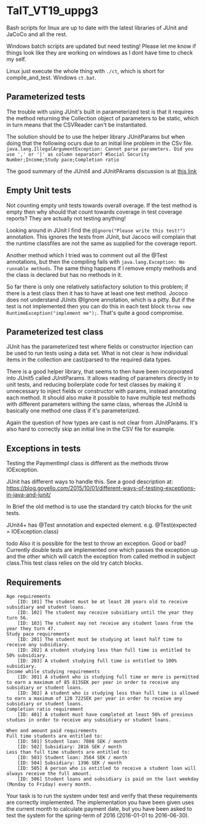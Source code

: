 # TaIT_VT19_uppg3

Bash scripts for linux are up to date with the latest libraries of JUnit and JaCoCo and all the rest.


Windows batch scripts are updated but need testing! Please let me know if things look like they are working on windows as I dont have time to check my self.


Linux just execute the whole thing with `./ct`, which is short for compile_and_test. Windows `ct.bat`.


## Parameterized tests
The trouble with using JUnit's built in parameterized test is that it requires the method returning the Collection object of parameters to be static, which in turn means that the CSVReader can't be instantiated.

The solution should be to use the helper library JUnitParams but when doing that the following ocurs due to an initial line problem in the CSv file. `java.lang.IllegalArgumentException: Cannot parse parameters. Did you use ',' or '|' as column separator? #Social Security Number;Income;Study pace;Completion ratio`

The good summary of the JUnit4 and JUnitPArams discussion is at [this link](https://www.testwithspring.com/lesson/writing-parameterized-tests-with-junit-4/)

## Empty Unit tests
Not counting empty unit tests towards overall overage. If the test method is empty then why should that count towards coverage in test coverage reports? They are actually not testing anything!

Looking around in JUnit I find the `@Ignore("Please write this test!")` annotation. This ignores the tests from JUnit, but Jacoco will complain that the runtime classfiles are not the same as supplied for the coverage report.

Another method which I tried was to comment out all the @Test annotations, but then the compiling fails with `java.lang.Exception: No runnable methods`. The same thing happens if I remove empty methods and the class is declared but has no methods in it.

So far there is only one relatively satisfactory solution to this problem; if there is a test class then it has to have at least one test method. Jococo does not understand JUnits @Ignore annotation, which is a pitty. But if the test is not implemented then you can do this in each test block `throw new RuntimeException("implement me");`. That's quite a good compromise.


## Parameterized test class
JUnit has the parameterized test where fields or constructor injection can be used to run tests using a data set. What is not clear is how individual items in the collection are cast/parsed to the required data types.

There is a good helper library, that seems to then have been incorporated into JUnit5 called JUnitParams. It allows reading of parameters directly in to unit tests, and reducing boilerplate code for test classes by making it unnecessary to inject fields or constructor with params, instead annotating each method. It should also make it possible to have multiple test methods with different parameters withing the same class, whereas the JUnit4 is basically one method one class if it's parameterized.

Again the question of how types are cast is not clear from JUnitParams. It's also hard to correctly skip an initial line in the CSV file for example.

## Exceptions in tests
Testing the PaymentImpl class is different as the methods throw IOException.

JUnit has different ways to handle this. See a good description at:
https://blog.goyello.com/2015/10/01/different-ways-of-testing-exceptions-in-java-and-junit/

 In Brief the old method is to use the standard try catch blocks for the unit tests.

JUnit4+ has @Test annotation and expected element. e.g. @Test(expected = IOException.class)

 todo Also it is possible for the test to throw an exception. Good or bad?
 Currently double tests are implemented one which passes the exception up and the other which will catch the exception from called method in subject class.This test class relies on the old try catch blocks.

## Requirements

    Age requirements
        [ID: 101] The student must be at least 20 years old to receive subsidiary and student loans.
        [ID: 102] The student may receive subsidiary until the year they turn 56.
        [ID: 103] The student may not receive any student loans from the year they turn 47.
    Study pace requirements
        [ID: 201] The student must be studying at least half time to receive any subsidiary.
        [ID: 202] A student studying less than full time is entitled to 50% subsidiary.
        [ID: 203] A student studying full time is entitled to 100% subsidiary.
    Income while studying requirements
        [ID: 301] A student who is studying full time or more is permitted to earn a maximum of 85 813SEK per year in order to receive any subsidiary or student loans.
        [ID: 302] A student who is studying less than full time is allowed to earn a maximum of 128 722SEK per year in order to receive any subsidiary or student loans.
    Completion ratio requirement
        [ID: 401] A student must have completed at least 50% of previous studies in order to receive any subsidiary or student loans.
  
    When and amount paid requirements
    Full time students are entitled to:
        [ID: 501] Student loan: 7088 SEK / month
        [ID: 502] Subsidiary: 2816 SEK / month
    Less than full time students are entitled to:
        [ID: 503] Student loan: 3564 SEK / month
        [ID: 504] Subsidiary: 1396 SEK / month
        [ID: 505] A person who is entitled to receive a student loan will always receive the full amount.
        [ID: 506] Student loans and subsidiary is paid on the last weekday (Monday to Friday) every month.

Your task is to run the system under test and verify that these requirements are correctly implemented. The implementation you have been given uses the current month to calculate payment date, but you have been asked to test the system for the spring-term of 2016 (2016-01-01 to 2016-06-30). 